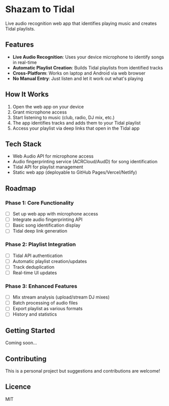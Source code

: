 # Shazam to Tidal

Live audio recognition web app that identifies playing music and creates Tidal playlists.

## Features

- **Live Audio Recognition**: Uses your device microphone to identify songs in real-time
- **Automatic Playlist Creation**: Builds Tidal playlists from identified tracks
- **Cross-Platform**: Works on laptop and Android via web browser
- **No Manual Entry**: Just listen and let it work out what's playing

## How It Works

1. Open the web app on your device
2. Grant microphone access
3. Start listening to music (club, radio, DJ mix, etc.)
4. The app identifies tracks and adds them to your Tidal playlist
5. Access your playlist via deep links that open in the Tidal app

## Tech Stack

- Web Audio API for microphone access
- Audio fingerprinting service (ACRCloud/AudD) for song identification
- Tidal API for playlist management
- Static web app (deployable to GitHub Pages/Vercel/Netlify)

## Roadmap

### Phase 1: Core Functionality
- [ ] Set up web app with microphone access
- [ ] Integrate audio fingerprinting API
- [ ] Basic song identification display
- [ ] Tidal deep link generation

### Phase 2: Playlist Integration
- [ ] Tidal API authentication
- [ ] Automatic playlist creation/updates
- [ ] Track deduplication
- [ ] Real-time UI updates

### Phase 3: Enhanced Features
- [ ] Mix stream analysis (upload/stream DJ mixes)
- [ ] Batch processing of audio files
- [ ] Export playlist as various formats
- [ ] History and statistics

## Getting Started

Coming soon...

## Contributing

This is a personal project but suggestions and contributions are welcome!

## Licence

MIT
